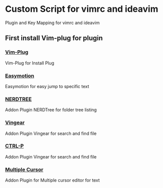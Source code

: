 # Custom Script for vimrc and ideavim
Plugin and Key Mapping for vimrc and ideavim

## First install Vim-plug for plugin
### [Vim-Plug](https://github.com/junegunn/vim-plug)
Vim-Plug for Install Plug

### [Easymotion](https://github.com/easymotion/vim-easymotion)
Easymotion for easy jump to specific text

### [NERDTREE](https://github.com/preservim/nerdtree)
Addon Plugin NERDTree for folder tree listing

### [Vingear](https://github.com/tpope/vim-vinegar)
Addon Plugin Vingear for search and find file


### [CTRL-P](https://github.com/ctrlpvim/ctrlp.vim)
Addon Plugin Vingear for search and find file

### [Multiple Cursor](https://github.com/mg979/vim-visual-multi)
Addon Plugin for Multiple cursor editor for text
